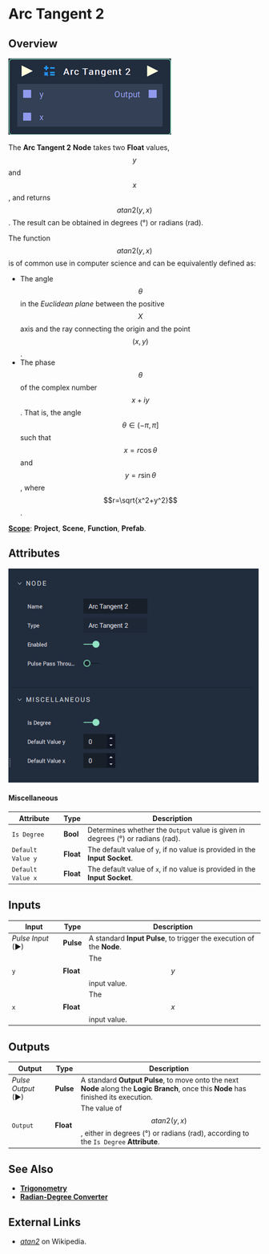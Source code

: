 # Arc Tangent 2

## Overview

![The Arc Tangent 2 Node.](../../../.gitbook/assets/node-atan2.png)

The **Arc Tangent 2** **Node** takes two **Float** values, $$y$$ and $$x$$, and returns $$atan2(y,x)$$. The result can be obtained in degrees (°) or radians (rad).

The function $$atan2(y,x)$$ is of common use in computer science and can be equivalently defined as:

* The angle $$\theta$$ in the _Euclidean plane_ between the positive $$X$$ axis and the ray connecting the origin and the point $$(x,y)$$.
* The phase $$\theta$$ of the complex number $$x+iy$$. That is, the angle $$\theta \in (-\pi, \pi]$$ such that $$x=r\cos\theta$$ and $$y=r\sin\theta$$, where $$r=\sqrt{x^2+y^2}$$.

[**Scope**](../../overview.md#scopes): **Project**, **Scene**, **Function**, **Prefab**.

## Attributes

![The Arc Tangent 2 Node Attributes.](../../../.gitbook/assets/node-atan2-attri.png)

#### Miscellaneous

| Attribute         | Type      | Description                                                                          |
| ----------------- | --------- | ------------------------------------------------------------------------------------ |
| `Is Degree`       | **Bool**  | Determines whether the `Output` value is given in degrees (°) or radians (rad).      |
| `Default Value y` | **Float** | The default value of `y`, if no value is provided in the **Input** **Socket**. |
| `Default Value x` | **Float** | The default value of `x`, if no value is provided in the **Input Socket**.     |

## Inputs

| Input             | Type      | Description                                                           |
| ----------------- | --------- | --------------------------------------------------------------------- |
| _Pulse Input_ (►) | **Pulse** | A standard **Input Pulse**, to trigger the execution of the **Node**. |
| `y`               | **Float** | The $$y$$ input value.                                                  |
| `x`               | **Float** | The $$x$$ input value.                                                  |

## Outputs

| Output             | Type      | Description                                                                                                                            |
| ------------------ | --------- | -------------------------------------------------------------------------------------------------------------------------------------- |
| _Pulse Output_ (►) | **Pulse** | A standard **Output Pulse**, to move onto the next **Node** along the **Logic Branch**, once this **Node** has finished its execution. |
| `Output`           | **Float** | The value of $$atan2(y,x)$$, either in degrees (°) or radians (rad), according to the `Is Degree` **Attribute**.                          |

## See Also

* [**Trigonometry**](./)
* [**Radian-Degree Converter**](radian-degree-converter.md)

## External Links

* [_atan2_](https://en.wikipedia.org/wiki/Atan2) on Wikipedia.
